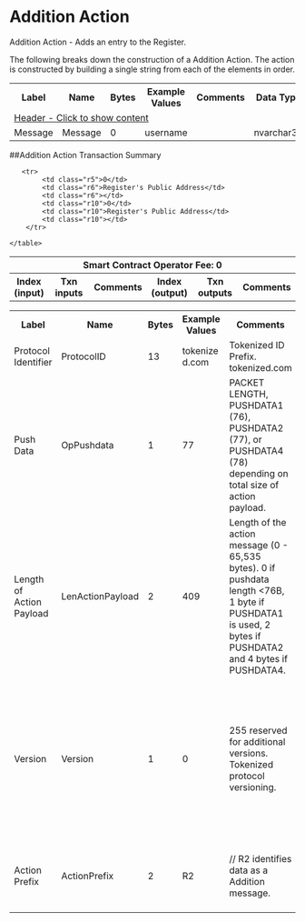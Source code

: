 


# Addition Action

Addition Action -  Adds an entry to the Register.

The following breaks down the construction of a Addition Action. The action is constructed by building a single string from each of the elements in order.

<div class="ritz grid-container" dir="ltr">
    <table class="waffle" cellspacing="0" cellpadding="0" table-layout=fixed width=100%>
         <tr style='height:19px;'>
            <th style="width:9%" class="s0">Label</th>
            <th style="width:9%" class="s1">Name</th>
            <th style="width:2%" class="s1">Bytes</th>
            <th style="width:25%" class="s1">Example Values</th>
            <th style="width:36%" class="s1">Comments</th>
            <th style="width:5%" class="s1">Data Type</th>
            <th class="s1">Amendment Restrictions</th>
        </tr>
        <tr>
            <td class="r5" colspan="7">
                <a href="javascript:;" data-popover="type-Header">
                   Header - Click to show content
                </a>
             </td>
        </tr>
        <tr>
            <td class="r9">Message</td>
            <td class="r10">Message</td>
            <td class="r10">0</td>
            <td class="r10">username</td>
            <td class="r10"></td>
            <td class="r10">nvarchar32</td>
            <td class="r10"></td>
        </tr>
    </table>
</div>

##Addition Action Transaction Summary

<div class="ritz grid-container" dir="ltr">
    <table class="waffle" cellspacing="0" cellpadding="0" table-layout=fixed width=100%>
         <tr style='height:19px;'>
            <th class="s0" colspan="6">Smart Contract Operator Fee: 0</th>
       </tr>
         <tr style='height:19px;'>
            <th style="width:10%" class="s0">Index (input)</th>
            <th style="width:20%" class="s1">Txn inputs</th>
            <th style="width:20%" class="s1">Comments</th>
            <th style="width:10%" class="s1">Index (output)</th>
            <th style="width:20%" class="s1">Txn outputs</th>
            <th class="s1">Comments</th>
       </tr>


       <tr>
            <td class="r5">0</td>
            <td class="r6">Register's Public Address</td>
            <td class="r6"></td>
            <td class="r10">0</td>
            <td class="r10">Register's Public Address</td>
            <td class="r10"></td>
        </tr>

    </table>
</div>



<div class="ui modal" id="type-Header">
    <i class="close icon"></i>
    <div class="content docs-content">
        <table class="ui table">
            <tr style='height:19px;'>
                <th style="width:5%" class="s1">Label</th>
                <th style="width:9%" class="s1">Name</th>
                <th style="width:3%" class="s1">Bytes</th>
                <th style="width:33%" class="s1">Example Values</th>
                <th style="width:26%" class="s1">Comments</th>
                <th style="width:5%" class="s1">Data Type</th>
                <th class="s2">Amendment Restrictions</th>
            </tr>
            <tr>
                <td class="r10">Protocol Identifier</td>
                <td class="r10">ProtocolID</td>
                <td class="r10">13</td>
                <td class="r10" style="word-break:break-all">tokenized.com</td>
                <td class="r10">Tokenized ID Prefix.  tokenized.com</td>
                <td class="r10">string</td>
                <td class="r10"></td>
            </tr>
            <tr>
                <td class="r10">Push Data</td>
                <td class="r10">OpPushdata</td>
                <td class="r10">1</td>
                <td class="r10" style="word-break:break-all">77</td>
                <td class="r10">PACKET LENGTH, PUSHDATA1 (76), PUSHDATA2 (77), or PUSHDATA4 (78) depending on total size of action payload.</td>
                <td class="r10">opcode</td>
                <td class="r10">Cannot be changed by issuer, operator or smart contract.</td>
            </tr>
            <tr>
                <td class="r10">Length of Action Payload</td>
                <td class="r10">LenActionPayload</td>
                <td class="r10">2</td>
                <td class="r10" style="word-break:break-all">409</td>
                <td class="r10">Length of the action message (0 - 65,535 bytes). 0 if pushdata length <76B, 1 byte if PUSHDATA1 is used, 2 bytes if PUSHDATA2 and 4 bytes if PUSHDATA4.</td>
                <td class="r10">pushdata_length</td>
                <td class="r10">Depends on Action Payload</td>
            </tr>
            <tr>
                <td class="r10">Version</td>
                <td class="r10">Version</td>
                <td class="r10">1</td>
                <td class="r10" style="word-break:break-all">0</td>
                <td class="r10">255 reserved for additional versions. Tokenized protocol versioning.</td>
                <td class="r10">uint8</td>
                <td class="r10">Can be changed by Issuer or Operator at their discretion.  Smart Contract will reject if it hasn't been updated to interpret the specified version.</td>
            </tr>
            <tr>
                <td class="r10">Action Prefix</td>
                <td class="r10">ActionPrefix</td>
                <td class="r10">2</td>
                <td class="r10" style="word-break:break-all">R2</td>
                <td class="r10">// R2 identifies data as a Addition message.</td>
                <td class="r10">string</td>
                <td class="r10">Cannot be changed by issuer, operator or smart contract.</td>
            </tr>
        </table>
    </div>
</div>

